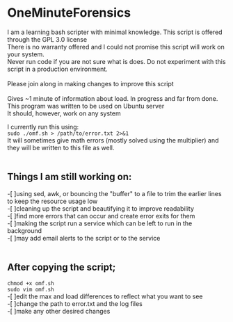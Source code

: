 # OneMinuteForensics

I am a learning bash scripter with minimal knowledge. This script is offered through the GPL 3.0 license <br />
There is no warranty offered and I could not promise this script will work on your system. <br />
Never run code if you are not sure what is does. Do not experiment with this script in a production environment. <br />
<br />
Please join along in making changes to improve this script <br />
<br />
Gives ~1 minute of information about load. In progress and far from done. <br />
This program was written to be used on Ubuntu server <br />
It should, however, work on any system <br />

I currently run this using: <br />
`sudo ./omf.sh > /path/to/error.txt 2>&1` <br />
It will sometimes give math errors (mostly solved using the multiplier) and they will be written to this file as well. <br />
<br />
## Things I am still working on: <br />
  -[ ]using sed, awk, or bouncing the "buffer" to a file to trim the earlier lines to keep the resource usage low <br />
  -[ ]cleaning up the script and beautifying it to improve readability <br />
  -[ ]find more errors that can occur and create error exits for them <br />
  -[ ]making the script run a service which can be left to run in the background <br />
  -[ ]may add email alerts to the script or to the service <br />
<br />
## After copying the script; <br />
`chmod +x omf.sh` <br />
`sudo vim omf.sh` <br />
  -[ ]edit the max and load differences to reflect what you want to see <br />
  -[ ]change the path to error.txt and the log files <br />
  -[ ]make any other desired changes <br />
